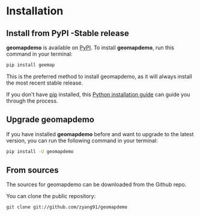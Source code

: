 # Installation

## Install from PyPI -Stable release

**geomapdemo** is available on [PyPI](https://pypi.org/project/geomapdemo/). To install **geomapdemo**, run this command in your terminal:

```bash
pip install geemap
```
This is the preferred method to install geomapdemo, as it will always install the most recent stable release.

If you don't have [pip](https://pip.pypa.io) installed, this [Python installation guide](http://docs.python-guide.org/en/latest/starting/installation/) can guide you through the process.

## Upgrade geomapdemo

If you have installed **geomapdemo** before and want to upgrade to the latest version, you can run the following command in your terminal:

```bash
pip install -U geomapdemo
```


## From sources

The sources for geomapdemo can be downloaded from the Github repo.

You can clone the public repository:

```
git clone git://github.com/zyang91/geomapdemo
```
